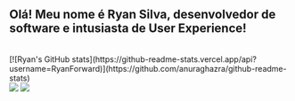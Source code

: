 ## Olá! Meu nome é Ryan Silva, desenvolvedor de software e intusiasta de User Experience!

<div style="display: inline_block"><br>
  [![Ryan's GitHub stats](https://github-readme-stats.vercel.app/api?username=RyanForward)](https://github.com/anuraghazra/github-readme-stats)
</div>
  
 
<div> 
  <a href = "mailto:ryanchuello@gmail.com"><img src="https://img.shields.io/badge/-Gmail-%23333?style=for-the-badge&logo=gmail&logoColor=white" target="_blank"></a>
  <a href="https://www.linkedin.com/in/ryribeirosilva/" target="_blank"><img src="https://img.shields.io/badge/-LinkedIn-%230077B5?style=for-the-badge&logo=linkedin&logoColor=white" target="_blank"></a> 
  
</div>
